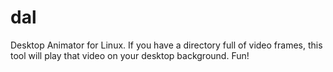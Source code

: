 # dal
Desktop Animator for Linux. If you have a directory full of video frames, this tool will play that video on your desktop background. Fun!
